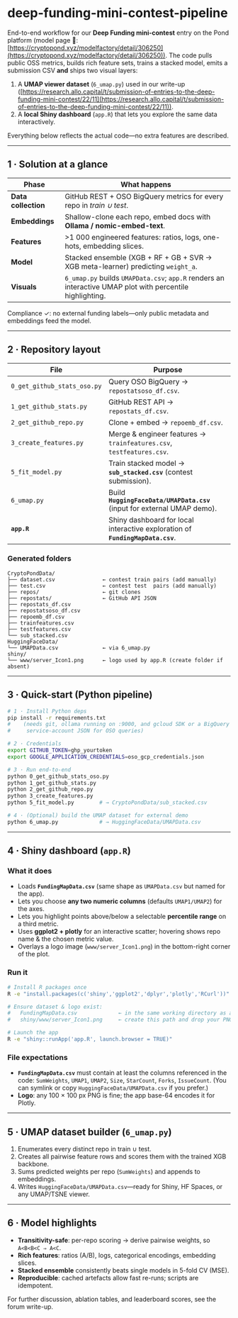 # deep-funding-mini-contest-pipeline

End-to-end workflow for our **Deep Funding mini-contest** entry on the Pond platform (model page 🔗: [https://cryptopond.xyz/modelfactory/detail/306250](https://cryptopond.xyz/modelfactory/detail/306250)).
The code pulls public OSS metrics, builds rich feature sets, trains a stacked model, emits a submission CSV **and** ships two visual layers:

1. A **UMAP viewer dataset** (`6_umap.py`) used in our write-up ([https://research.allo.capital/t/submission-of-entries-to-the-deep-funding-mini-contest/22/11](https://research.allo.capital/t/submission-of-entries-to-the-deep-funding-mini-contest/22/11)).
2. A **local Shiny dashboard** (`app.R`) that lets you explore the same data interactively.

Everything below reflects the actual code—no extra features are described.

---

## 1 · Solution at a glance

| Phase               | What happens                                                                                              |
| ------------------- | --------------------------------------------------------------------------------------------------------- |
| **Data collection** | GitHub REST + OSO BigQuery metrics for every repo in *train ∪ test*.                                      |
| **Embeddings**      | Shallow-clone each repo, embed docs with **Ollama / nomic-embed-text**.                                   |
| **Features**        | >1 000 engineered features: ratios, logs, one-hots, embedding slices.                                     |
| **Model**           | Stacked ensemble (XGB + RF + GB + SVR → XGB meta-learner) predicting `weight_a`.                          |
| **Visuals**         | `6_umap.py` builds `UMAPData.csv`; `app.R` renders an interactive UMAP plot with percentile highlighting. |

Compliance ✓: no external funding labels—only public metadata and embeddings feed the model.

---

## 2 · Repository layout

| File                        | Purpose                                                                        |
| --------------------------- | ------------------------------------------------------------------------------ |
| `0_get_github_stats_oso.py` | Query OSO BigQuery → `repostatsoso_df.csv`.                                    |
| `1_get_github_stats.py`     | GitHub REST API → `repostats_df.csv`.                                          |
| `2_get_github_repo.py`      | Clone + embed → `repoemb_df.csv`.                                              |
| `3_create_features.py`      | Merge & engineer features → `trainfeatures.csv`, `testfeatures.csv`.           |
| `5_fit_model.py`            | Train stacked model → **`sub_stacked.csv`** (contest submission).              |
| `6_umap.py`                 | Build **`HuggingFaceData/UMAPData.csv`** (input for external UMAP demo).       |
| **`app.R`**                 | Shiny dashboard for local interactive exploration of **`FundingMapData.csv`**. |

### Generated folders

```
CryptoPondData/
├── dataset.csv               ← contest train pairs (add manually)
├── test.csv                  ← contest test  pairs (add manually)
├── repos/                    ← git clones
├── repostats/                ← GitHub API JSON
├── repostats_df.csv
├── repostatsoso_df.csv
├── repoemb_df.csv
├── trainfeatures.csv
├── testfeatures.csv
└── sub_stacked.csv
HuggingFaceData/
└── UMAPData.csv              ← via 6_umap.py
shiny/
└── www/server_Icon1.png      ← logo used by app.R (create folder if absent)
```

---

## 3 · Quick-start (Python pipeline)

```bash
# 1 · Install Python deps
pip install -r requirements.txt
#    (needs git, ollama running on :9000, and gcloud SDK or a BigQuery
#     service-account JSON for OSO queries)

# 2 · Credentials
export GITHUB_TOKEN=ghp_yourtoken
export GOOGLE_APPLICATION_CREDENTIALS=oso_gcp_credentials.json

# 3 · Run end-to-end
python 0_get_github_stats_oso.py
python 1_get_github_stats.py
python 2_get_github_repo.py
python 3_create_features.py
python 5_fit_model.py        # → CryptoPondData/sub_stacked.csv

# 4 · (Optional) build the UMAP dataset for external demo
python 6_umap.py             # → HuggingFaceData/UMAPData.csv
```

---

## 4 · Shiny dashboard (`app.R`)

### What it does

* Loads **`FundingMapData.csv`** (same shape as `UMAPData.csv` but named for the app).
* Lets you choose **any two numeric columns** (defaults `UMAP1/UMAP2`) for the axes.
* Lets you highlight points above/below a selectable **percentile range** on a third metric.
* Uses **ggplot2 + plotly** for an interactive scatter; hovering shows repo name & the chosen metric value.
* Overlays a logo image (`www/server_Icon1.png`) in the bottom-right corner of the plot.

### Run it

```bash
# Install R packages once
R -e "install.packages(c('shiny','ggplot2','dplyr','plotly','RCurl'))"

# Ensure dataset & logo exist:
#   FundingMapData.csv             ← in the same working directory as app.R
#   shiny/www/server_Icon1.png     ← create this path and drop your PNG

# Launch the app
R -e "shiny::runApp('app.R', launch.browser = TRUE)"
```

### File expectations

* **`FundingMapData.csv`** must contain at least the columns referenced in the code:
  `SumWeights`, `UMAP1`, `UMAP2`, `Size`, `StarCount`, `Forks`, `IssueCount`.
  (You can symlink or copy `HuggingFaceData/UMAPData.csv` if you prefer.)
* **Logo**: any 100 × 100 px PNG is fine; the app base-64 encodes it for Plotly.

---

## 5 · UMAP dataset builder (`6_umap.py`)

1. Enumerates every distinct repo in train ∪ test.
2. Creates all pairwise feature rows and scores them with the trained XGB backbone.
3. Sums predicted weights per repo (`SumWeights`) and appends to embeddings.
4. Writes `HuggingFaceData/UMAPData.csv`—ready for Shiny, HF Spaces, or any UMAP/TSNE viewer.

---

## 6 · Model highlights

* **Transitivity-safe**: per-repo scoring → derive pairwise weights, so `A<B<B<C ⇒ A<C`.
* **Rich features**: ratios (A/B), logs, categorical encodings, embedding slices.
* **Stacked ensemble** consistently beats single models in 5-fold CV (MSE).
* **Reproducible**: cached artefacts allow fast re-runs; scripts are idempotent.

For further discussion, ablation tables, and leaderboard scores, see the forum write-up.

